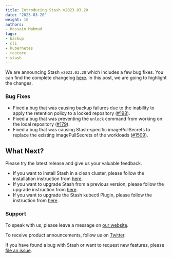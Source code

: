 ```yaml
---
title: Introducing Stash v2023.03.20
date: "2023-03-20"
weight: 10
authors:
- Hossain Mahmud
tags:
- backup
- cli
- kubernetes
- restore
- stash
---
```


We are announcing Stash `v2023.03.20` which includes a few bug fixes. You can find the complete changelog [here](https://github.com/stashed/CHANGELOG/blob/master/releases/v2023.03.20/README.md). In this post, we are going to highlight the changes.

### Bug Fixes
- Fixed a bug that was causing backup failures due to the inability to apply the retention policy to a locked repository ([#198](https://github.com/stashed/apimachinery/pull/198)).
- Fixed a bug that was preventing the `unlock` command from working on the local repository ([#179](https://github.com/stashed/cli/pull/179)).
- Fixed a bug that was causing Stash-specific imagePullSecrets to replace the existing imagePullSecrets of the workloads ([#1509](https://github.com/stashed/stash/pull/1509)).

## What Next?

Please try the latest release and give us your valuable feedback.

- If you want to install Stash in a clean cluster, please follow the installation instruction from [here](https://stash.run/docs/v2023.03.20/setup/).
- If you want to upgrade Stash from a previous version, please follow the upgrade instruction from [here](https://stash.run/docs/v2023.03.20/setup/upgrade/).
- If you want to upgrade the Stash kubectl Plugin, please follow the instruction from [here](https://stash.run/docs/v2023.03.20/setup/install/kubectl-plugin/).

### Support

To speak with us, please leave a message on [our website](https://appscode.com/contact/).

To receive product announcements, follow us on [Twitter](https://twitter.com/KubeStash).

If you have found a bug with Stash or want to request new features, please [file an issue](https://github.com/stashed/project/issues/new).
